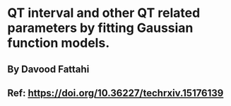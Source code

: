 # QT interval and other QT related parameters by fitting Gaussian function models.
## By Davood Fattahi
## Ref: https://doi.org/10.36227/techrxiv.15176139

